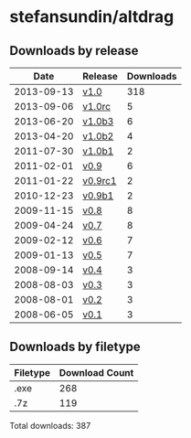 # stefansundin/altdrag

## Downloads by release

Date       | Release | Downloads
---------- | ------- | ---------
2013-09-13 | [v1.0](v1.0) | 318
2013-09-06 | [v1.0rc](v1.0rc) | 5
2013-06-20 | [v1.0b3](v1.0b3) | 6
2013-04-20 | [v1.0b2](v1.0b2) | 4
2011-07-30 | [v1.0b1](v1.0b1) | 2
2011-02-01 | [v0.9](v0.9) | 6
2011-01-22 | [v0.9rc1](v0.9rc1) | 2
2010-12-23 | [v0.9b1](v0.9b1) | 2
2009-11-15 | [v0.8](v0.8) | 8
2009-04-24 | [v0.7](v0.7) | 8
2009-02-12 | [v0.6](v0.6) | 7
2009-01-13 | [v0.5](v0.5) | 7
2008-09-14 | [v0.4](v0.4) | 3
2008-08-03 | [v0.3](v0.3) | 3
2008-08-01 | [v0.2](v0.2) | 3
2008-06-05 | [v0.1](v0.1) | 3

## Downloads by filetype

Filetype | Download Count
-------- | --------------
.exe | 268
.7z | 119

Total downloads: 387
